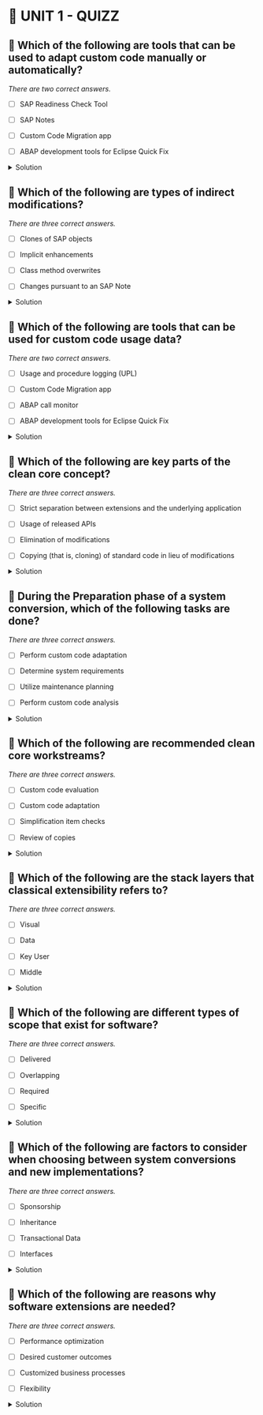 # 🌸 UNIT 1 - QUIZZ

## 💮 Which of the following are tools that can be used to adapt custom code manually or automatically?

_There are two correct answers._

- [ ] SAP Readiness Check Tool

- [ ] SAP Notes

- [ ] Custom Code Migration app

- [ ] ABAP development tools for Eclipse Quick Fix

<details>
  <summary>Solution</summary>

- [ ] SAP Readiness Check Tool

- [ ] SAP Notes

- [x] Custom Code Migration app

- [x] ABAP development tools for Eclipse Quick Fix

</details>

## 💮 Which of the following are types of indirect modifications?

_There are three correct answers._

- [ ] Clones of SAP objects

- [ ] Implicit enhancements

- [ ] Class method overwrites

- [ ] Changes pursuant to an SAP Note

<details>
  <summary>Solution</summary>

- [x] Clones of SAP objects

- [x] Implicit enhancements

- [x] Class method overwrites

- [ ] Changes pursuant to an SAP Note

</details>

## 💮 Which of the following are tools that can be used for custom code usage data?

_There are two correct answers._

- [ ] Usage and procedure logging (UPL)

- [ ] Custom Code Migration app

- [ ] ABAP call monitor

- [ ] ABAP development tools for Eclipse Quick Fix

<details>
  <summary>Solution</summary>

- [x] Usage and procedure logging (UPL)

- [ ] Custom Code Migration app

- [x] ABAP call monitor

- [ ] ABAP development tools for Eclipse Quick Fix

</details>

## 💮 Which of the following are key parts of the clean core concept?

_There are three correct answers._

- [ ] Strict separation between extensions and the underlying application

- [ ] Usage of released APIs

- [ ] Elimination of modifications

- [ ] Copying (that is, cloning) of standard code in lieu of modifications

<details>
  <summary>Solution</summary>

- [x] Strict separation between extensions and the underlying application

- [x] Usage of released APIs

- [x] Elimination of modifications

- [ ] Copying (that is, cloning) of standard code in lieu of modifications

</details>

## 💮 During the Preparation phase of a system conversion, which of the following tasks are done?

_There are three correct answers._

- [ ] Perform custom code adaptation

- [ ] Determine system requirements

- [ ] Utilize maintenance planning

- [ ] Perform custom code analysis

<details>
  <summary>Solution</summary>

- [ ] Perform custom code adaptation

- [x] Determine system requirements

- [x] Utilize maintenance planning

- [x] Perform custom code analysis

</details>

## 💮 Which of the following are recommended clean core workstreams?

_There are three correct answers._

- [ ] Custom code evaluation

- [ ] Custom code adaptation

- [ ] Simplification item checks

- [ ] Review of copies

<details>
  <summary>Solution</summary>

- [x] Custom code evaluation

- [x] Custom code adaptation

- [ ] Simplification item checks

- [x] Review of copies

</details>

## 💮 Which of the following are the stack layers that classical extensibility refers to?

_There are three correct answers._

- [ ] Visual

- [ ] Data

- [ ] Key User

- [ ] Middle

<details>
  <summary>Solution</summary>

- [x] Visual

- [ ] Data

- [x] Key User

- [x] Middle

</details>

## 💮 Which of the following are different types of scope that exist for software?

_There are three correct answers._

- [ ] Delivered

- [ ] Overlapping

- [ ] Required

- [ ] Specific

<details>
  <summary>Solution</summary>

- [x] Delivered

- [ ] Overlapping

- [x] Required

- [x] Specific

</details>

## 💮 Which of the following are factors to consider when choosing between system conversions and new implementations?

_There are three correct answers._

- [ ] Sponsorship

- [ ] Inheritance

- [ ] Transactional Data

- [ ] Interfaces

<details>
  <summary>Solution</summary>

- [x] Sponsorship

- [ ] Inheritance

- [x] Transactional Data

- [x] Interfaces

</details>

## 💮 Which of the following are reasons why software extensions are needed?

_There are three correct answers._

- [ ] Performance optimization

- [ ] Desired customer outcomes

- [ ] Customized business processes

- [ ] Flexibility

<details>
  <summary>Solution</summary>

- [ ] Performance optimization

- [x] Desired customer outcomes

- [x] Customized business processes

- [x] Flexibility

</details>
